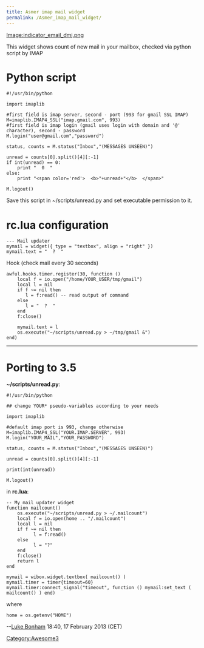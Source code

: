```yaml
---
title: Asmer imap mail widget
permalink: /Asmer_imap_mail_widget/
---
```


[Image:indicator_email_dmj.png](/Image:indicator_email_dmj.png "wikilink")

This widget shows count of new mail in your mailbox, checked via python script by IMAP

Python script
=============

    #!/usr/bin/python

    import imaplib

    #first field is imap server, second - port (993 for gmail SSL IMAP)
    M=imaplib.IMAP4_SSL("imap.gmail.com", 993)
    #first field is imap login (gmail uses login with domain and '@' character), second - password
    M.login("user@gmail.com","password")

    status, counts = M.status("Inbox","(MESSAGES UNSEEN)")

    unread = counts[0].split()[4][:-1]
    if int(unread) == 0:
        print "  0  "
    else:
        print "<span color='red'>  <b>"+unread+"</b>  </span>"

    M.logout()

Save this script in ~/scripts/unread.py and set executable permission to it.

rc.lua configuration
====================

    --- Mail updater
    mymail = widget({ type = "textbox", align = "right" })
    mymail.text = "  ?  "

Hook (check mail every 30 seconds)

    awful.hooks.timer.register(30, function ()
        local f = io.open("/home/YOUR_USER/tmp/gmail")
        local l = nil
        if f ~= nil then
           l = f:read() -- read output of command
        else
           l = "  ?  "
        end
        f:close()

        mymail.text = l
        os.execute("~/scripts/unread.py > ~/tmp/gmail &")
    end)

------------------------------------------------------------------------

Porting to 3.5
==============

<b>~/scripts/unread.py</b>:

    #!/usr/bin/python

    ## change YOUR* pseudo-variables according to your needs

    import imaplib

    #default imap port is 993, change otherwise
    M=imaplib.IMAP4_SSL("YOUR.IMAP.SERVER", 993)
    M.login("YOUR_MAIL","YOUR_PASSWORD")

    status, counts = M.status("Inbox","(MESSAGES UNSEEN)")

    unread = counts[0].split()[4][:-1]

    print(int(unread))

    M.logout()

in <b>rc.lua</b>:

    -- My mail updater widget
    function mailcount()
        os.execute("~/scripts/unread.py > ~/.mailcount")
        local f = io.open(home .. "/.mailcount")
        local l = nil
        if f ~= nil then
              l = f:read()
        else
              l = "?"
        end
        f:close()
        return l
    end

    mymail = wibox.widget.textbox( mailcount() )
    mymail.timer = timer{timeout=60}
    mymail.timer:connect_signal("timeout", function () mymail:set_text ( mailcount() ) end)

where

    home = os.getenv("HOME")

--[Luke Bonham](/User:Luke_Bonham "wikilink") 18:40, 17 February 2013 (CET)

[Category:Awesome3](/Category:Awesome3 "wikilink")